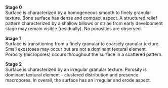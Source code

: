**Stage 0**  
Surface is characterized by a homogeneous smooth to finely granular texture. Bone surface has dense and compact aspect. A structured relief pattern characterized by a shallow billows or striae from early development stage may remain visible (residually). No porosities are observed.  

**Stage 1**  
Surface is transitioning from a finely granular to coarsely granular texture. Small exostoses may occur but are not a dominant textural element. Porosity (micropores) occurs throughout the surface in a scattered pattern.  

**Stage 2**  
Surface is characterized by an irregular granular texture. Porosity is dominant textural element - clustered distribution and presence macropores. In overall, the surface has an irregular and erode aspect.  
